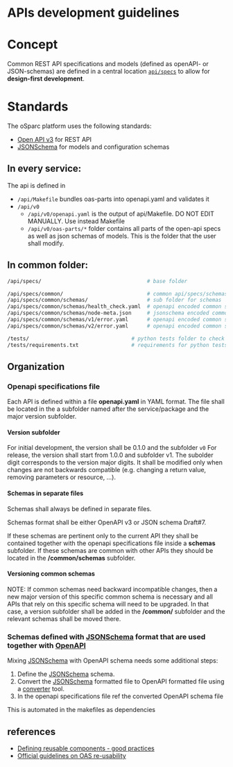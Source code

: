 # APIs development guidelines

# Concept

Common REST API specifications and models (defined as openAPI- or JSON-schemas) are defined in a central location [``api/specs``](api/specs) to allow for **design-first development**.

# Standards

The oSparc platform uses the following standards:
- [Open API v3](https://github.com/OAI/OpenAPI-Specification/blob/master/versions/3.0.2.md) for REST API
- [JSONSchema] for models and configuration schemas

## In every service:

  The api is defined in

  - ``/api/Makefile`` bundles oas-parts into openapi.yaml and validates it
  - ``/api/v0``
    - ``/api/v0/openapi.yaml`` is the output of api/Makefile. DO NOT EDIT MANUALLY. Use instead Makefile
    - ``/api/v0/oas-parts/*`` folder contains all parts of the open-api specs as well as json schemas of models. This is the folder that the user shall modify.


## In common folder:

```bash
/api/specs/                                  # base folder

/api/specs/common/                           # common api/specs/schemas base folder
/api/specs/common/schemas/                   # sub folder for schemas
/api/specs/common/schemas/health_check.yaml  # openapi encoded common schema
/api/specs/common/schemas/node-meta.json     # jsonschema encoded common schema
/api/specs/common/schemas/v1/error.yaml      # openapi encoded common schema for version 1
/api/specs/common/schemas/v2/error.yaml      # openapi encoded common schema for version 2

/tests/                                 # python tests folder to check schemas validity
/tests/requirements.txt                 # requirements for python tests
```

## Organization

### Openapi specifications file

Each API is defined within a file __openapi.yaml__ in YAML format. The file shall be located in the a subfolder named after the service/package and the major version subfolder.

#### Version subfolder

For initial development, the version shall be 0.1.0 and the subfolder ``v0``
For release, the version shall start from 1.0.0 and subfolder v1.
The subolder digit corresponds to the version major digits. It shall be modified only when changes are not backwards compatible (e.g. changing a return value, removing parameters or resource, ...).

#### Schemas in separate files

Schemas shall always be defined in separate files.

Schemas format shall be either OpenAPI v3 or JSON schema Draft#7.

If these schemas are pertinent only to the current API they shall be contained together with the openapi specifications file inside a __schemas__ subfolder.
If these schemas are common with other APIs they should be located in the __/common/schemas__ subfolder.

#### Versioning common schemas

NOTE: If common schemas need backward incompatible changes, then a new major version of this specific common schema is necessary and all APIs that rely on this specific schema will need to be upgraded.
In that case, a version subfolder shall be added in the __/common/__ subfolder and the relevant schemas shall be moved there.

### Schemas defined with [JSONSchema] format that are used together with [OpenAPI]

Mixing [JSONSchema] with OpenAPI schema needs some additional steps:

1. Define the [JSONSchema] schema.
2. Convert the [JSONSchema] formatted file to OpenAPI formatted file using a [converter](scripts/json-schema-to-openapi-schema) tool.
3. In the openapi specifications file ref the converted OpenAPI schema file

This is automated in the makefiles as dependencies


## references

- [Defining reusable components - good practices](https://dev.to/mikeralphson/defining-reusable-components-with-the-openapi-specification-4077)
- [Official guidelines on OAS re-usability](https://github.com/OAI/OpenAPI-Specification/blob/master/guidelines/v2.0/REUSE.md)



<!--Add links below this line-->
[JSONSchema]:https://json-schema.org/
[OpenAPI]:https://github.com/OAI/OpenAPI-Specification/blob/master/versions/3.0.2.md
